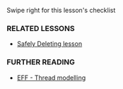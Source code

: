 [Title]: # (What now?)
[Difficulty]: # (Beginner)
[Order]: # (3)

Swipe right for this lesson's checklist

### RELATED LESSONS

*   [Safely Deleting lesson](umbrella://lesson/safely-deleting)

### FURTHER READING

*   [EFF - Thread modelling](https://ssd.eff.org/en/module/introduction-threat-modeling)